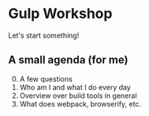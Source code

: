 # Gulp Workshop

Let's start something!

## A small agenda (for me)

0. A few questions
1. Who am I and what I do every day
2. Overview over build tools in general
3. What does webpack, browserify, etc.

